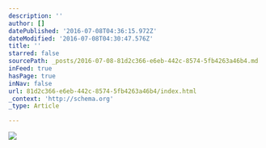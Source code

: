 ```yaml
---
description: ''
author: []
datePublished: '2016-07-08T04:36:15.972Z'
dateModified: '2016-07-08T04:30:47.576Z'
title: ''
starred: false
sourcePath: _posts/2016-07-08-81d2c366-e6eb-442c-8574-5fb4263a46b4.md
inFeed: true
hasPage: true
inNav: false
url: 81d2c366-e6eb-442c-8574-5fb4263a46b4/index.html
_context: 'http://schema.org'
_type: Article

---
```

![](https://the-grid-user-content.s3-us-west-2.amazonaws.com/7539454b-4906-4f38-84cf-62ebbaf7cbea.png)